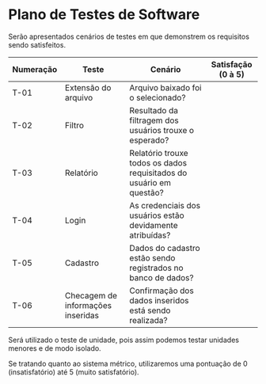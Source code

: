 # Plano de Testes de Software

Serão apresentados cenários de testes em que demonstrem os requisitos sendo satisfeitos.

|Numeração |Teste                             |Cenário                                                              | Satisfação (0 à 5) |
|----------|----------------------------------|---------------------------------------------------------------------|--------------------|
|T-01      |Extensão do arquivo               | Arquivo baixado foi o selecionado?                                  |                    |
|T-02      |Filtro                            | Resultado da filtragem dos usuários trouxe o esperado?              |                    |
|T-03      |Relatório                         | Relatório trouxe todos os dados requisitados do usuário em questão? |                    |
|T-04      |Login                             | As credenciais dos usuários estão devidamente atribuídas?           |                    |
|T-05      |Cadastro                          | Dados do cadastro estão sendo registrados no banco de dados?        |                    |
|T-06      |Checagem de informações inseridas | Confirmação dos dados inseridos está sendo realizada?               |                    |

Será utilizado o teste de unidade, pois assim podemos testar unidades menores e de modo isolado.

Se tratando quanto ao sistema métrico, utilizaremos uma pontuação de 0 (insatisfatório) até 5 (muito satisfatório).